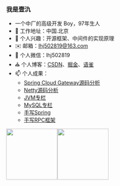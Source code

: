 ### 我是壹氿

- 一个中厂的高级开发 Boy，97年生人
- 🌱 工作地址：中国.北京
- 💬 个人兴趣：开源框架、中间件的实现原理
- ✉️ 邮箱：lhj502819@163.com
- 👯 个人微信：lhj502819
- ⛪ 个人博客：[CSDN](https://blog.csdn.net/qq_43295093?spm=1010.2135.3001.5343)、[掘金](https://juejin.cn/user/2692022066283981)、[语雀](https://www.yuque.com/lihongjian)
- 📫 个人成果：
  - [Spring Cloud Gateway源码分析](https://blog.csdn.net/qq_43295093/category_10939383.html)
  - [Netty源码分析](https://blog.csdn.net/qq_43295093/category_11448970.html)
  - [JVM专栏](https://blog.csdn.net/qq_43295093/category_10780705.html?spm=1001.2014.3001.5482)
  - [MySQL专栏](https://blog.csdn.net/qq_43295093/category_11382806.html)
  - [手写Spring](https://github.com/lhj502819/small-spring)
  - [手写RPC框架](https://www.yuque.com/lihongjian/cev2fx)

<img align="" height="137px" src="https://github-readme-stats.vercel.app/api?username=lhj502819&hide_title=true&hide_border=true&show_icons=true&include_all_commits=true&line_height=21&bg_color=0,EC6C6C,FFD479,FFFC79,73FA79&theme=graywhite&locale=cn" /><img align="" height="137px" src="https://github-readme-stats.vercel.app/api/top-langs/?username=lhj502819&hide_title=true&hide_border=true&layout=compact&bg_color=0,73FA79,73FDFF,D783FF&theme=graywhite&locale=cn" />


